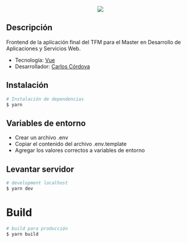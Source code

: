 <p align="center">
  <img src="https://keystoneacademic-res.cloudinary.com/image/upload/element/14/146414_VIU_Cover_Cover.jpg" />
</p>

## Descripción

Frontend de la aplicación final del TFM para el Master en Desarrollo de Aplicaciones y Servicios Web.
- Tecnología: [Vue](https://vuejs.org/)
- Desarrollador:  [Carlos Córdova](https://carlosc.dev)

## Instalación

```bash
# Instalación de dependencias
$ yarn
```

## Variables de entorno
- Crear un archivo .env
- Copiar el contenido del archivo .env.template
- Agregar los valores correctos a variables de entorno

## Levantar servidor

```bash
# development localhost
$ yarn dev
```
# Build

```bash
# build para producción
$ yarn build
```
